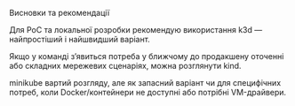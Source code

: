 Висновки та рекомендації

Для PoC та локальної розробки рекомендую використання k3d — найпростіший і найшвидший варіант.

Якщо у команді з’явиться потреба у ближчому до продакшену оточенні або складних мережевих сценаріях, можна розглянути kind.

minikube вартий розгляду, але як запасний варіант чи для специфічних потреб, коли Docker/контейнери не доступні або потрібні VM-драйвери.